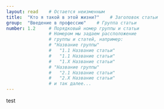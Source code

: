 ```yaml
---
layout: read    # Остается неизменным
title:  "Кто я такой в этой жизни?"    # Заголовок статьи
group:  "Введение в профессию"    # Группа статьи
number: 1.2     # Порядковый номер группы и статьи
                # Номером мы задаем рассположение
                # группы и статей, например:
                # "Название группы"
                #   "1.1 Название статьи"
                #   "1.1 Название статьи"
                #   "1.X Название статьи"
                # "Название группы"
                #   "2.1 Название статьи"
                #   "2.Х Название статьи"
                # и так далее...
---
```


test